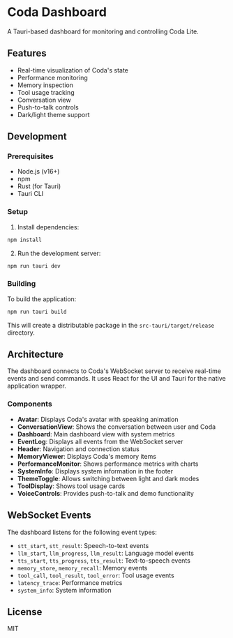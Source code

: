 # Coda Dashboard

A Tauri-based dashboard for monitoring and controlling Coda Lite.

## Features

- Real-time visualization of Coda's state
- Performance monitoring
- Memory inspection
- Tool usage tracking
- Conversation view
- Push-to-talk controls
- Dark/light theme support

## Development

### Prerequisites

- Node.js (v16+)
- npm
- Rust (for Tauri)
- Tauri CLI

### Setup

1. Install dependencies:

```bash
npm install
```

2. Run the development server:

```bash
npm run tauri dev
```

### Building

To build the application:

```bash
npm run tauri build
```

This will create a distributable package in the `src-tauri/target/release` directory.

## Architecture

The dashboard connects to Coda's WebSocket server to receive real-time events and send commands. It uses React for the UI and Tauri for the native application wrapper.

### Components

- **Avatar**: Displays Coda's avatar with speaking animation
- **ConversationView**: Shows the conversation between user and Coda
- **Dashboard**: Main dashboard view with system metrics
- **EventLog**: Displays all events from the WebSocket server
- **Header**: Navigation and connection status
- **MemoryViewer**: Displays Coda's memory items
- **PerformanceMonitor**: Shows performance metrics with charts
- **SystemInfo**: Displays system information in the footer
- **ThemeToggle**: Allows switching between light and dark modes
- **ToolDisplay**: Shows tool usage cards
- **VoiceControls**: Provides push-to-talk and demo functionality

## WebSocket Events

The dashboard listens for the following event types:

- `stt_start`, `stt_result`: Speech-to-text events
- `llm_start`, `llm_progress`, `llm_result`: Language model events
- `tts_start`, `tts_progress`, `tts_result`: Text-to-speech events
- `memory_store`, `memory_recall`: Memory events
- `tool_call`, `tool_result`, `tool_error`: Tool usage events
- `latency_trace`: Performance metrics
- `system_info`: System information

## License

MIT
